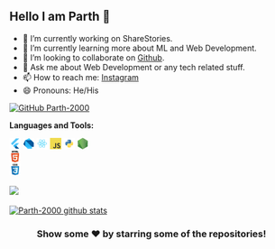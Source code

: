 ## Hello I am  Parth 👋


- 🔭 I’m currently working on ShareStories.
- 🌱 I’m currently learning more about ML and Web Development.
- 👯 I’m looking to collaborate on [Github](https://github.com/Parth-2000).
- 💬 Ask me about Web Development or any tech related stuff.
- 📫 How to reach me: [Instagram ](https://www.instagram.com/p_a_r_t_h_2809/) 
- 😄 Pronouns: He/His

[![GitHub Parth-2000](https://img.shields.io/github/followers/Parth-2000?label=follow&style=social)](https://github.com/Parth-2000)



**Languages and Tools:**  

<code><img height="20" src="https://raw.githubusercontent.com/github/explore/80688e429a7d4ef2fca1e82350fe8e3517d3494d/topics/flutter/flutter.png"></code>
<code><img height="20" src="https://raw.githubusercontent.com/github/explore/80688e429a7d4ef2fca1e82350fe8e3517d3494d/topics/dart/dart.png"></code>
<code><img height="20" src="https://raw.githubusercontent.com/github/explore/80688e429a7d4ef2fca1e82350fe8e3517d3494d/topics/react/react.png"></code>
<code><img height="20" src="https://raw.githubusercontent.com/github/explore/80688e429a7d4ef2fca1e82350fe8e3517d3494d/topics/javascript/javascript.png"></code>
<code><img height="20" src="https://raw.githubusercontent.com/github/explore/80688e429a7d4ef2fca1e82350fe8e3517d3494d/topics/python/python.png"></code>
<code><img height="20" src="https://raw.githubusercontent.com/github/explore/80688e429a7d4ef2fca1e82350fe8e3517d3494d/topics/nodejs/nodejs.png"></code>    
<code><img height="20" src="https://raw.githubusercontent.com/github/explore/80688e429a7d4ef2fca1e82350fe8e3517d3494d/topics/html/html.png"></code>   
<code><img height="20" src="https://raw.githubusercontent.com/github/explore/80688e429a7d4ef2fca1e82350fe8e3517d3494d/topics/css/css.png"></code>  


<a href="https://github.com/Parth-2000">
  <img align="center" src="https://github-readme-stats.vercel.app/api/top-langs/?username=Parth-2000&theme=dark&hide_langs_below=1" />
</a>
<br />
<br />
<a href="https://github.com/Parth-2000">
 <img align="center" src="https://github-readme-stats.vercel.app/api?username=Parth-2000&show_icons=true&theme=dark&line_height=27" alt="Parth-2000 github stats"/>
</a>



<div align="center">

### Show some ❤️ by starring some of the repositories!

</div>

<!--
**Parth-2000/Parth-2000** is a ✨ _special_ ✨ repository because its `README.md` (this file) appears on your GitHub profile.

Here are some ideas to get you started:

- 🔭 I’m currently working on ...
- 🌱 I’m currently learning ...
- 👯 I’m looking to collaborate on ...
- 🤔 I’m looking for help with ...
- 💬 Ask me about ...
- 📫 How to reach me: ...
- 😄 Pronouns: ...
- ⚡ Fun fact: ...
-->
